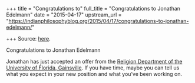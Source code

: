 +++
title = "Congratulations to"
full_title = "Congratulations to Jonathan Edelmann"
date = "2015-04-17"
upstream_url = "https://indianphilosophyblog.org/2015/04/17/congratulations-to-jonathan-edelmann/"

+++
Source: [here](https://indianphilosophyblog.org/2015/04/17/congratulations-to-jonathan-edelmann/).

Congratulations to Jonathan Edelmann

Jonathan has just accepted an offer from the [Religion Department of the
University of Florida, Gainsville](http://religion.ufl.edu/). If you
have time, maybe you can tell us what you expect in your new position
and what you’ve been working on.
